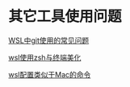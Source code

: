 # 其它工具使用问题

[WSL中git使用的常见问题](./subfile/_1WSL中git使用的常见问题.md)

[wsl使用zsh与终端美化](./subfile/_2wsl使用zsh与终端美化.md)

[wsl配置类似于Mac的命令](./subfile/_3wsl配置类似于Mac的命令.md)
